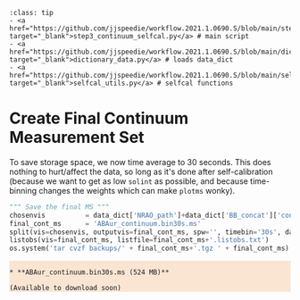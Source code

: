 `````{admonition} Scripts for **Step 3 - Self-calibration of the continuum**:
:class: tip
- <a href="https://github.com/jjspeedie/workflow.2021.1.0690.S/blob/main/step3_continuum_selfcal.py" target="_blank">step3_continuum_selfcal.py</a> # main script
- <a href="https://github.com/jjspeedie/workflow.2021.1.0690.S/blob/main/dictionary_data.py" target="_blank">dictionary_data.py</a> # loads data_dict
- <a href="https://github.com/jjspeedie/workflow.2021.1.0690.S/blob/main/selfcal_utils.py" target="_blank">selfcal_utils.py</a> # selfcal functions
`````

# Create Final Continuum Measurement Set

To save storage space, we now time average to 30 seconds. This does nothing to hurt/affect the data, so long as it's done after self-calibration (because we want to get as low ``solint`` as possible, and because time-binning changes the weights which can make ``plotms`` wonky).

````python
""" Save the final MS """
chosenvis          = data_dict['NRAO_path']+data_dict['BB_concat']['contp0'].replace('p0.ms', 'ap.ms')
final_cont_ms      = 'ABAur_continuum.bin30s.ms'
split(vis=chosenvis, outputvis=final_cont_ms, spw='', timebin='30s', datacolumn='data')
listobs(vis=final_cont_ms, listfile=final_cont_ms+'.listobs.txt')
os.system('tar cvzf backups/' + final_cont_ms+'.tgz ' + final_cont_ms)
````

<div style="background-color:#FAE5D3;">

````{card} Final continuum measurement set achieved! 🥳

* **ABAur_continuum.bin30s.ms (524 MB)**

(Available to download soon)

````
</div>
